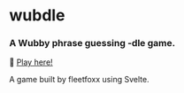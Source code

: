 # wubdle

### A Wubby phrase guessing -dle game.

🔗 [Play here!](https://fleetfoxx.github.io/wubdle/)

A game built by fleetfoxx using Svelte.